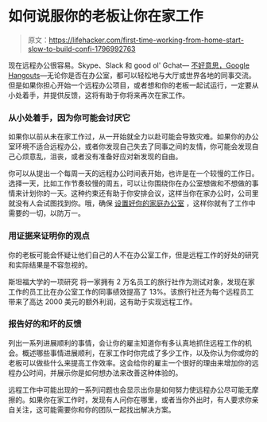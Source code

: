 # 如何说服你的老板让你在家工作

> 原文：<https://lifehacker.com/first-time-working-from-home-start-slow-to-build-confi-1796992763>

现在远程办公很容易。Skype、Slack 和 good ol' Gchat— [不好意思，Google Hangouts](http://jezebel.com/goodbye-gchat-hello-chaos-1796430899)—无论你是否在办公室，都可以轻松地与大厅或世界各地的同事交流。但是如果你担心开始一个远程办公项目，或者想和你的老板一起试运行，一定要从小处着手，并提供反馈，这将有助于你将来再次在家工作。



### 从小处着手，因为你可能会讨厌它

如果你以前从未在家工作过，从一开始就全力以赴可能会导致灾难。如果你的办公室环境不适合远程办公，或者你发现自己失去了同事之间的友情，你可能会发现自己心烦意乱，沮丧，或者没有准备好应对新发现的自由。

你可以从提出一个每周一天的远程办公时间表开始，也许是在一个较慢的工作日。选择一天，比如工作节奏较慢的周五，可以让你围绕你在办公室想做和不想做的事情来计划你的一天。这种约束还有助于你安排会议，这样当你在家办公时，公司里就没有人会试图找到你。哦，确保 [设置好你的家庭办公室](http://lifehacker.com/how-to-find-the-perfect-remote-working-setup-for-you-1702126362) ，这样你就有了工作中需要的一切，以防万一。

### 用证据来证明你的观点

你的老板可能会怀疑让他们自己的人不在办公室工作，但是远程工作的好处的研究和实际结果是不容忽视的。

斯坦福大学的一项研究 将一家拥有 2 万名员工的旅行社作为测试对象，发现在家工作的员工比在办公室工作的同事绩效提高了 13%。该旅行社还为每个远程员工带来了高达 2000 美元的额外利润，这有助于实现远程工作。

### 报告好的和坏的反馈

列出一系列进展顺利的事情，会让你的雇主知道你有多认真地抓住远程工作的机会。概述哪些事情进展顺利，在家工作时你完成了多少工作，以及你认为你或你的老板可以做些什么来提高工作效率。这会给你的雇主一个很好的理由来增加你的远程办公时间，并展示你是如何想办法来改善这种体验的。

远程工作中可能出现的一系列问题也会显示出你是如何努力使远程办公尽可能无摩擦的。如果你在家工作时，发现有人问你在哪里，或者当你外出时，有人要求你亲自关注，这可能需要你和你的团队一起找出解决方案。
